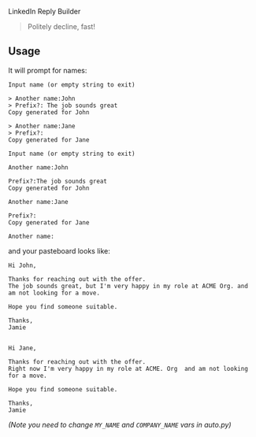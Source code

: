 LinkedIn Reply Builder

> Politely decline, fast!

## Usage

It will prompt for names:

```
Input name (or empty string to exit)

> Another name:John
> Prefix?: The job sounds great
Copy generated for John

> Another name:Jane
> Prefix?: 
Copy generated for Jane
```


```
Input name (or empty string to exit)

Another name:John

Prefix?:The job sounds great
Copy generated for John

Another name:Jane

Prefix?:
Copy generated for Jane

Another name: 
```

and your pasteboard looks like:

```
Hi John,

Thanks for reaching out with the offer.
The job sounds great, but I'm very happy in my role at ACME Org. and am not looking for a move.

Hope you find someone suitable.

Thanks,
Jamie


Hi Jane,

Thanks for reaching out with the offer.
Right now I'm very happy in my role at ACME. Org  and am not looking for a move.

Hope you find someone suitable.

Thanks,
Jamie
```

*(Note you need to change `MY_NAME` and `COMPANY_NAME` vars in auto.py)*
